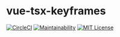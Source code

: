 # vue-tsx-keyframes
[![CircleCI](https://circleci.com/gh/shuta13/vue-tsx-keyframes.svg?style=svg)](https://circleci.com/gh/shuta13/vue-tsx-keyframes) 
[![Maintainability](https://api.codeclimate.com/v1/badges/3addd31c052ce16a2d80/maintainability)](https://codeclimate.com/github/shuta13/vue-tsx-keyframes/maintainability)
[![MIT License](http://img.shields.io/badge/license-MIT-blue.svg?style=flat)](https://github.com/shuta13/vue-tsx-keyframes/LICENSE)